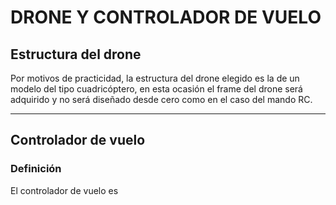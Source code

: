 # DRONE Y CONTROLADOR DE VUELO
## Estructura del drone
Por motivos de practicidad, la estructura del drone elegido es la de un modelo del tipo cuadricóptero, en esta ocasión el frame del drone será adquirido y no será diseñado desde cero como en el caso del mando RC.

---
## Controlador de vuelo
### Definición
El controlador de vuelo es

